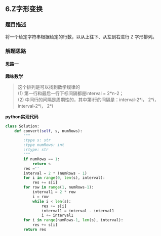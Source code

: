 ## 6.Z字形变换
### 题目描述
将一个给定字符串根据给定的行数，以从上往下、从左到右进行 Z 字形排列。
### 解题思路
#### 思路一
**趣味数学**
> 这个排列是可以找到数学规律的  
(1) 第一行和最后一行下标间隔都是interval = 2\*n-2；  
(2) 中间行的间隔是周期性的，其中第i行的间隔是：interval-2\*i， 2\*i，interval-2\*i， 2\*i


**python实现代码**
```python
class Solution:
    def convert(self, s, numRows):
        """
        :type s: str
        :type numRows: int
        :rtype: str
        """
        if numRows == 1:
            return s
        res =''
        interval = 2 * (numRows - 1)
        for i in range(0, len(s), interval):
            res += s[i]
        for row in range(1, numRows-1):
            interval1 = 2 * row
            i = row
            while i < len(s):
                res += s[i]
                interval1 = interval - interval1
                i += interval1
        for i in range(numRows-1, len(s), interval):
            res += s[i]
        return res
                
```

